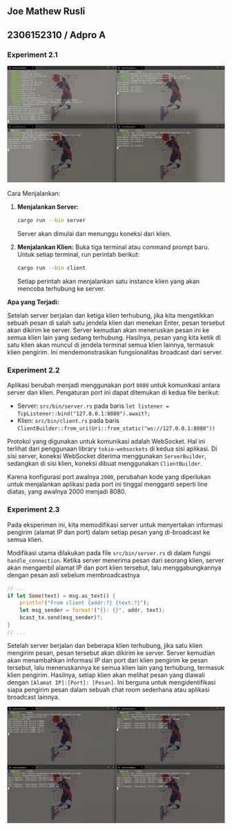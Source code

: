 ## Joe Mathew Rusli
## 2306152310 / Adpro A

### Experiment 2.1
![Experiment 2.1](./image.png)

Cara Menjalankan:

1.  **Menjalankan Server:**
    ```bash
    cargo run --bin server
    ```
    Server akan dimulai dan menunggu koneksi dari klien.

2.  **Menjalankan Klien:**
    Buka tiga terminal atau command prompt baru. Untuk setiap terminal, run perintah berikut:
    ```bash
    cargo run --bin client
    ```
    Setiap perintah akan menjalankan satu instance klien yang akan mencoba terhubung ke server.

**Apa yang Terjadi:**

Setelah server berjalan dan ketiga klien terhubung, jika kita mengetikkan sebuah pesan di salah satu jendela klien dan menekan Enter, pesan tersebut akan dikirim ke server. Server kemudian akan meneruskan pesan ini ke semua klien lain yang sedang terhubung. Hasilnya, pesan yang kita ketik di satu klien akan muncul di jendela terminal semua klien lainnya, termasuk klien pengirim. Ini mendemonstrasikan fungsionalitas broadcast dari server.

### Experiment 2.2

Aplikasi berubah menjadi menggunakan port `8080` untuk komunikasi antara server dan klien. Pengaturan port ini dapat ditemukan di kedua file berikut:

- Server: `src/bin/server.rs` pada baris `let listener = TcpListener::bind("127.0.0.1:8080").await?;`
- Klien: `src/bin/client.rs` pada baris `ClientBuilder::from_uri(Uri::from_static("ws://127.0.0.1:8080"))`

Protokol yang digunakan untuk komunikasi adalah WebSocket. Hal ini terlihat dari penggunaan library `tokio-websockets` di kedua sisi aplikasi. Di sisi server, koneksi WebSocket diterima menggunakan `ServerBuilder`, sedangkan di sisi klien, koneksi dibuat menggunakan `ClientBuilder`.

Karena konfigurasi port awalnya `2000`, perubahan kode yang diperlukan untuk menjalankan aplikasi pada port ini tinggal mengganti seperti line diatas, yang awalnya 2000 menjadi 8080.

### Experiment 2.3

Pada eksperimen ini, kita memodifikasi server untuk menyertakan informasi pengirim (alamat IP dan port) dalam setiap pesan yang di-broadcast ke semua klien.

Modifikasi utama dilakukan pada file `src/bin/server.rs` di dalam fungsi `handle_connection`. Ketika server menerima pesan dari seorang klien, server akan mengambil alamat IP dan port klien tersebut, lalu menggabungkannya dengan pesan asli sebelum membroadcastnya

```rust
// ...
if let Some(text) = msg.as_text() {
    println!("From client {addr:?} {text:?}");
    let msg_sender = format!("{}: {}", addr, text);
    bcast_tx.send(msg_sender)?;
}
// ...
```

Setelah server berjalan dan beberapa klien terhubung, jika satu klien mengirim pesan, pesan tersebut akan dikirim ke server. Server kemudian akan menambahkan informasi IP dan port dari klien pengirim ke pesan tersebut, lalu meneruskannya ke semua klien lain yang terhubung, termasuk klien pengirim. Hasilnya, setiap klien akan melihat pesan yang diawali dengan `[Alamat IP]:[Port]: [Pesan]`. Ini berguna untuk mengidentifikasi siapa pengirim pesan dalam sebuah chat room sederhana atau aplikasi broadcast lainnya.

![Experiment 2.3](./image2.png) 